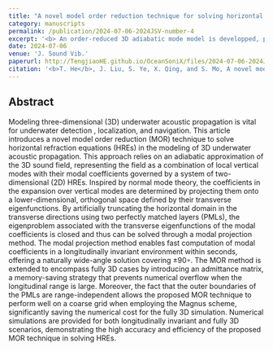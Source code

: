```yaml
---
title: "A novel model order reduction technique for solving horizontal refraction equations in the modeling of three-dimensional underwater acoustic propagation"
category: manuscripts
permalink: /publication/2024-07-06-2024JSV-number-4
excerpt: '<b> An order-reduced 3D adiabatic mode model is developped, providing naturally a wide-angle solution. Only a few seconds are required for longitudinally invariant environments, and the proposed model enables eﬃcient and accurate solutions on a coarse grid.</b>'
date: 2024-07-06
venue: 'J. Sound Vib.'
paperurl: http://TengjiaoHE.github.io/OceanSoniX/files/2024-07-06-2024JSV-number-4.pdf
citation: '<b>T. He</b>, J. Liu, S. Ye, X. Qing, and S. Mo, A novel model order reduction technique for solving horizontal refraction equations in the modeling of three-dimensional underwater acoustic propagation, <i>J. Sound Vib.</i>, 591: 118617 (2024) (https://10.1016/j.jsv.2024.118617)'
---
```


## Abstract

Modeling three-dimensional (3D) underwater acoustic propagation is vital for underwater detection , localization, and navigation. This article introduces a novel model order reduction (MOR) technique to solve horizontal refraction equations (HREs) in the modeling of 3D underwater acoustic propagation. This approach relies on an adiabatic approximation of the 3D sound field, representing the field as a combination of local vertical modes with their modal coefficients governed by a system of two-dimensional (2D) HREs. Inspired by normal mode theory, the coefficients in the expansion over vertical modes are determined by projecting them onto a lower-dimensional, orthogonal space defined by their transverse eigenfunctions. By artificially truncating the horizontal domain in the transverse directions using two perfectly matched layers (PMLs), the eigenproblem associated with the transverse eigenfunctions of the modal coefficients is closed and thus can be solved through a modal projection method. The modal projection method enables fast computation of modal coefficients in a longitudinally invariant environment within seconds, offering a naturally wide-angle solution covering ±90◦. The MOR method is extended to encompass fully 3D cases by introducing an admittance matrix, a memory-saving strategy that prevents numerical overflow when the longitudinal range is large. Moreover, the fact that the outer boundaries of the PMLs are range-independent allows the proposed MOR technique to perform well on a coarse grid when employing the Magnus scheme, significantly saving the numerical cost for the fully 3D simulation. Numerical simulations are provided for both longitudinally invariant and fully 3D scenarios, demonstrating the high accuracy and efficiency of the proposed MOR technique in solving HREs.



